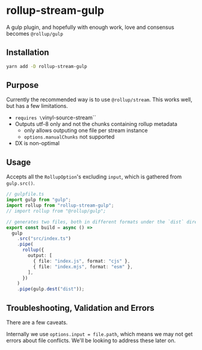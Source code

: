 # rollup-stream-gulp

A gulp plugin, and hopefully with enough work, love and consensus becomes `@rollup/gulp`

## Installation

```sh
yarn add -D rollup-stream-gulp
```

## Purpose

Currently the recommended way is to use `@rollup/stream`. This works well, but has a few limitations.

- `requires \`vinyl-source-stream\``
- Outputs utf-8 only and not the chunks containing rollup metadata
  - only allows outputing one file per stream instance
  - `options.manualChunks` not supported
- DX is non-optimal

## Usage

Accepts all the `RollupOption`'s excluding `input`, which is gathered from `gulp.src()`.

```ts
// gulpfile.ts
import gulp from "gulp";
import rollup from "rollup-stream-gulp";
// import rollup from "@rollup/gulp";

// generates two files, both in different formats under the `dist` directory.
export const build = async () =>
  gulp
    .src("src/index.ts")
    .pipe(
      rollup({
        output: [
          { file: "index.js", format: "cjs" },
          { file: "index.mjs", format: "esm" },
        ],
      })
    )
    .pipe(gulp.dest("dist"));
```

## Troubleshooting, Validation and Errors

There are a few caveats.

Internally we use `options.input = file.path`, which means we may not get errors about file conflicts.
We'll be looking to address these later on.
